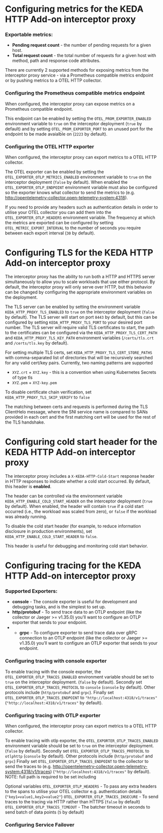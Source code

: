 # Configuring metrics for the KEDA HTTP Add-on interceptor proxy

### Exportable metrics:
* **Pending request count** - the number of pending requests for a given host.
* **Total request count** - the total number of requests for a given host with method, path and response code attributes.

There are currently 2 supported methods for exposing metrics from the interceptor proxy service - via a Prometheus compatible metrics endpoint or by pushing metrics to a OTEL HTTP collector.

### Configuring the Prometheus compatible metrics endpoint
When configured, the interceptor proxy can expose metrics on a Prometheus compatible endpoint.

This endpoint can be enabled by setting the `OTEL_PROM_EXPORTER_ENABLED` environment variable to `true` on the interceptor deployment (`true` by default) and by setting `OTEL_PROM_EXPORTER_PORT` to an unused port for the endpoint to be made avaialble on (`2223` by default).

### Configuring the OTEL HTTP exporter
When configured, the interceptor proxy can export metrics to a OTEL HTTP collector.

The OTEL exporter can be enabled by setting the `OTEL_EXPORTER_OTLP_METRICS_ENABLED` environment variable to `true` on the interceptor deployment (`false` by default). When enabled the `OTEL_EXPORTER_OTLP_ENDPOINT` environment variable must also be configured so the exporter knows what collector to send the metrics to (e.g. http://opentelemetry-collector.open-telemetry-system:4318).

If you need to provide any headers such as authentication details in order to utilise your OTEL collector you can add them into the `OTEL_EXPORTER_OTLP_HEADERS` environment variable. The frequency at which the metrics are exported can be configured by setting `OTEL_METRIC_EXPORT_INTERVAL` to the number of seconds you require between each export interval (`30` by default).

# Configuring TLS for the KEDA HTTP Add-on interceptor proxy

The interceptor proxy has the ability to run both a HTTP and HTTPS server simultaneously to allow you to scale workloads that use either protocol. By default, the interceptor proxy will only serve over HTTP, but this behavior can be changed by configuring the appropriate environment variables on the deployment.

The TLS server can be enabled by setting the environment variable `KEDA_HTTP_PROXY_TLS_ENABLED` to `true` on the interceptor deployment (`false` by default). The TLS server will start on port `8443` by default, but this can be configured by setting `KEDA_HTTP_PROXY_TLS_PORT` to your desired port number. The TLS server will require valid TLS certificates to start, the path to the certificates can be configured via the `KEDA_HTTP_PROXY_TLS_CERT_PATH` and `KEDA_HTTP_PROXY_TLS_KEY_PATH` environment variables (`/certs/tls.crt` and `/certs/tls.key` by default).

For setting multiple TLS certs, set `KEDA_HTTP_PROXY_TLS_CERT_STORE_PATHS` with comma-separated list of directories that will be recursively searched for any valid cert/key pairs. Currently, two naming patterns are supported
* `XYZ.crt` + `XYZ.key` - this is a convention when using Kubernetes Secrets of type tls
* `XYZ.pem` + `XYZ-key.pem`

To disable certificate chain verification, set `KEDA_HTTP_PROXY_TLS_SKIP_VERIFY` to `false`

The matching between certs and requests is performed during the TLS ClientHelo message, where the SNI service name is compared to SANs provided in each cert and the first matching cert will be used for the rest of the TLS handshake.

# Configuring cold start header for the KEDA HTTP Add-on interceptor proxy

The interceptor proxy includes a `X-KEDA-HTTP-Cold-Start` response header in HTTP responses to indicate whether a cold start occurred. By default, this header is **enabled**.

The header can be controlled via the environment variable `KEDA_HTTP_ENABLE_COLD_START_HEADER` on the interceptor deployment (`true` by default). When enabled, the header will contain `true` if a cold start occurred (i.e., the workload was scaled from zero), or `false` if the workload was already running.

To disable the cold start header (for example, to reduce information disclosure in production environments), set `KEDA_HTTP_ENABLE_COLD_START_HEADER` to `false`.

This header is useful for debugging and monitoring cold start behavior.

# Configuring tracing for the KEDA HTTP Add-on interceptor proxy

### Supported Exporters:
* **console** - The console exporter is useful for development and debugging tasks, and is the simplest to set up.
* **http/protobuf** - To send trace data to an OTLP endpoint (like the collector or Jaeger >= v1.35.0) you’ll want to configure an OTLP exporter that sends to your endpoint.
* * **grpc** - To configure exporter to send trace data over gRPC connection to an OTLP endpoint (like the collector or Jaeger >= v1.35.0) you’ll want to configure an OTLP exporter that sends to your endpoint.

### Configuring tracing with console exporter

To enable tracing with the console exporter, the `OTEL_EXPORTER_OTLP_TRACES_ENABLED` environment variable should be set to `true` on the interceptor deployment. (`false` by default).
Secondly set `OTEL_EXPORTER_OTLP_TRACES_PROTOCOL` to `console` (`console` by default). Other protocols include (`http/protobuf` and `grpc`).
Finally set `OTEL_EXPORTER_OTLP_TRACES_ENDPOINT` to `"http://localhost:4318/v1/traces"` (`"http://localhost:4318/v1/traces"` by default).


### Configuring tracing with OTLP exporter
When configured, the interceptor proxy can export metrics to a OTEL HTTP collector.

To enable tracing with otlp exporter, the `OTEL_EXPORTER_OTLP_TRACES_ENABLED` environment variable should be set to `true` on the interceptor deployment. (`false` by default).
Secondly set `OTEL_EXPORTER_OTLP_TRACES_PROTOCOL` to `otlphttp` (`console` by default). Other protocols include (`http/protobuf` and `grpc`)
Finally set `OTEL_EXPORTER_OTLP_TRACES_ENDPOINT` to the collector to send the traces to (e.g. http://opentelemetry-collector.open-telemetry-system:4318/v1/traces) (`"http://localhost:4318/v1/traces"` by default).
NOTE: full path is required to be set including <scheme><url><port><path>


Optional variables
`OTEL_EXPORTER_OTLP_HEADERS` - To pass any extra headers to the spans to utilise your OTEL collector e.g. authentication details (`"key1=value1,key2=value2"`)
`OTEL_EXPORTER_OTLP_TRACES_INSECURE` - To send traces to the tracing via HTTP rather than HTTPS (`false` by default)
`OTEL_EXPORTER_OTLP_TRACES_TIMEOUT` - The batcher timeout in seconds to send batch of data points (`5` by default)

### Configuring Service Failover
